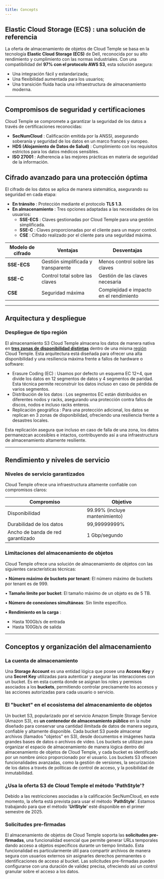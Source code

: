 ```yaml
---
title: Concepts
---
```


## Elastic Cloud Storage (ECS) : una solución de referencia

La oferta de almacenamiento de objetos de Cloud Temple se basa en la tecnología __Elastic Cloud Storage (ECS)__ de Dell, reconocida por su alto rendimiento y cumplimiento con las normas industriales. Con una compatibilidad del **97% con el protocolo AWS S3**, esta solución asegura:

- Una integración fácil y estandarizada;
- Una flexibilidad aumentada para los usuarios;
- Una transición fluida hacia una infraestructura de almacenamiento moderna.

---

## Compromisos de seguridad y certificaciones

Cloud Temple se compromete a garantizar la seguridad de los datos a través de certificaciones reconocidas:

- **SecNumCloud** : Calificación emitida por la ANSSI, asegurando soberanía y seguridad de los datos en un marco francés y europeo.
- **HDS (Alojamiento de Datos de Salud)** : Cumplimiento con los requisitos estrictos para los datos médicos sensibles.
- **ISO 27001** : Adherencia a las mejores prácticas en materia de seguridad de la información.

## Cifrado avanzado para una protección óptima

El cifrado de los datos se aplica de manera sistemática, asegurando su seguridad en cada etapa:

- **En tránsito** : Protección mediante el protocolo __TLS 1.3__.
- **En almacenamiento** : Tres opciones adaptadas a las necesidades de los usuarios:
  - **SSE-ECS** : Claves gestionadas por Cloud Temple para una gestión simplificada.
  - **SSE-C** : Claves proporcionadas por el cliente para un mayor control.
  - **CSE** : Cifrado realizado por el cliente para una seguridad máxima.

| Modelo de cifrado              | Ventajas                              | Desventajas                          |
| ----------------------------- | ------------------------------------- | ------------------------------------ |
| **SSE-ECS**                  | Gestión simplificada y transparente   | Menos control sobre las claves       |
| **SSE-C**                    | Control total sobre las claves        | Gestión de las claves necesaria      |
| **CSE**                      | Seguridad máxima                      | Complejidad e impacto en el rendimiento |

---

## Arquitectura y despliegue

### Despliegue de tipo región

El almacenamiento S3 Cloud Temple almacena los datos de manera nativa en [**tres zonas de disponibilidad distintas**](../../additional_content/concepts_az.md) dentro de una misma [región](../../additional_content/concepts_regional.md) Cloud Temple. Esta arquitectura está diseñada para ofrecer una alta disponibilidad y una resiliencia máxima frente a fallos de hardware o software:
- Erasure Coding (EC) : Usamos por defecto un esquema EC 12+4, que divide los datos en 12 segmentos de datos y 4 segmentos de paridad. Esta técnica permite reconstruir los datos incluso en caso de pérdida de varios segmentos.
- Distribución de los datos : Los segmentos EC están distribuidos en diferentes nodos y racks, asegurando una protección contra fallos de discos, nodos e incluso racks enteros.
- Replicación geográfica : Para una protección adicional, los datos se replican en 3 zonas de disponibilidad, ofreciendo una resiliencia frente a desastres locales.

Esta replicación asegura que incluso en caso de falla de una zona, los datos permanezcan accesibles e intactos,
contribuyendo así a una infraestructura de almacenamiento altamente resiliente.

---

## Rendimiento y niveles de servicio

### Niveles de servicio garantizados

Cloud Temple ofrece una infraestructura altamente confiable con compromisos claros:

| Compromiso                      | Objetivo                         |
| ------------------------------- | -------------------------------- |
| Disponibilidad                  | 99.99% (incluye mantenimiento)   |
| Durabilidad de los datos        | 99,99999999%                     |
| Ancho de banda de red garantizado| 1 Gbp/segundo                    |

### Limitaciones del almacenamiento de objetos

Cloud Temple ofrece una solución de almacenamiento de objetos con las siguientes características técnicas:

• **Número máximo de buckets por tenant**: El número máximo de buckets por tenant es de 999.

• **Tamaño límite por bucket**: El tamaño máximo de un objeto es de 5 TB.

• **Número de conexiones simultáneas**: Sin límite específico.

• **Rendimiento en la carga** :
  - Hasta 100Gb/s de entrada
  - Hasta 100Gb/s de salida

---

## Conceptos y organización del almacenamiento

### La cuenta de almacenamiento

Una **Storage Account** es una entidad lógica que posee una **Access Key** y una **Secret Key** utilizadas para autenticar y asegurar las interacciones con un bucket.
Es en esta cuenta donde se asignan los roles y permisos asociados a los **buckets**, permitiendo controlar precisamente los accesos y las acciones autorizadas para cada usuario o servicio.

### El "bucket" en el ecosistema del almacenamiento de objetos

Un bucket S3, popularizado por el servicio Amazon Simple Storage Service (Amazon S3), es **un contenedor de almacenamiento público** en la nube diseñado para conservar una cantidad ilimitada de datos de manera segura, confiable y altamente disponible. Cada bucket S3 puede almacenar archivos (llamados "objetos" en S3), desde documentos e imágenes hasta grandes bases de datos o archivos de video. Los buckets se utilizan para organizar el espacio de almacenamiento de manera lógica dentro del almacenamiento de objetos de Cloud Temple, y cada bucket es identificado por un nombre único proporcionado por el usuario. Los buckets S3 ofrecen funcionalidades avanzadas, como la gestión de versiones, la securización de los datos a través de políticas de control de acceso, y la posibilidad de inmutabilidad.

### ¿Usa la oferta S3 de Cloud Temple el método 'PathStyle'?

Debido a las restricciones asociadas a la calificación SecNumCloud, en este momento, la oferta está prevista para usar el método '**PathStyle**'. Estamos trabajando para que el método '**UrlStyle**' esté disponible en el primer semestre de 2025.

### Solicitudes pre-firmadas

El almacenamiento de objetos de Cloud Temple soporta las **solicitudes pre-firmadas**, una funcionalidad esencial que permite generar URLs temporales dando acceso a objetos específicos durante un tiempo limitado. Esta funcionalidad es particularmente útil para compartir archivos de manera segura con usuarios externos sin asignarles derechos permanentes o identificaciones de acceso al bucket. Las solicitudes pre-firmadas pueden configurarse con una duración de validez precisa, ofreciendo así un control granular sobre el acceso a los datos.